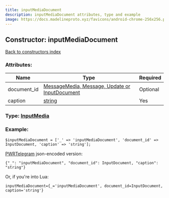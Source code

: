 ```yaml
---
title: inputMediaDocument
description: inputMediaDocument attributes, type and example
image: https://docs.madelineproto.xyz/favicons/android-chrome-256x256.png
---
```

## Constructor: inputMediaDocument  
[Back to constructors index](index.md)



### Attributes:

| Name     |    Type       | Required |
|----------|---------------|----------|
|document\_id|[MessageMedia, Message, Update or InputDocument](../types/InputDocument.md) | Optional|
|caption|[string](../types/string.md) | Yes|



### Type: [InputMedia](../types/InputMedia.md)


### Example:

```
$inputMediaDocument = ['_' => 'inputMediaDocument', 'document_id' => InputDocument, 'caption' => 'string'];
```  

[PWRTelegram](https://pwrtelegram.xyz) json-encoded version:

```
{"_": "inputMediaDocument", "document_id": InputDocument, "caption": "string"}
```


Or, if you're into Lua:  


```
inputMediaDocument={_='inputMediaDocument', document_id=InputDocument, caption='string'}

```



